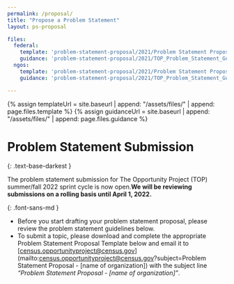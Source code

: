 ```yaml
---
permalink: /proposal/
title: "Propose a Problem Statement"
layout: ps-proposal

files:
  federal:
    template: 'problem-statement-proposal/2021/Problem Statement Proposal Template_TOP 2022_Federal-Agencies.docx'
    guidance: 'problem-statement-proposal/2021/TOP_Problem_Statement_Guidance_2022_Federal_Agencies.pdf'
  ngos:
    template: 'problem-statement-proposal/2021/Problem Statement Proposal Template_TOP 2022_Partners.docx'
    guidance: 'problem-statement-proposal/2021/TOP_Problem_Statement_Guidance_2022_Partners.pdf'

---
```

{% assign templateUrl = site.baseurl | append: "/assets/files/" | append: page.files.template %}
{% assign guidanceUrl = site.baseurl | append: "/assets/files/" | append: page.files.guidance %}

# Problem Statement Submission
{: .text-base-darkest }

The problem statement submission for The Opportunity Project (TOP) summer/fall 2022 sprint cycle is now open.**We will be reviewing submissions on a rolling basis until April 1, 2022.**

{: .font-sans-md }

- Before you start drafting your problem statement proposal, please review the problem statement guidelines below. 
- To submit a topic, please download and complete the appropriate Problem Statement Proposal Template below and email it to [census.opportunityproject@census.gov](mailto:census.opportunityproject@census.gov?subject=Problem Statement Proposal - [name of organization]) with the subject line *“Problem Statement Proposal - [name of organization]”*.
